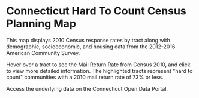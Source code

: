 # Connecticut Hard To Count Census Planning Map

This map displays 2010 Census response rates by tract along with demographic, socioeconomic, and housing data from the 2012-2016 American Community Survey. 

Hover over a tract to see the Mail Return Rate from Census 2010, and click to view more detailed information. The highlighted tracts represent "hard to count" communities with a 2010 mail return rate of 73% or less. 

Access the underlying data on the Connecticut Open Data Portal.
